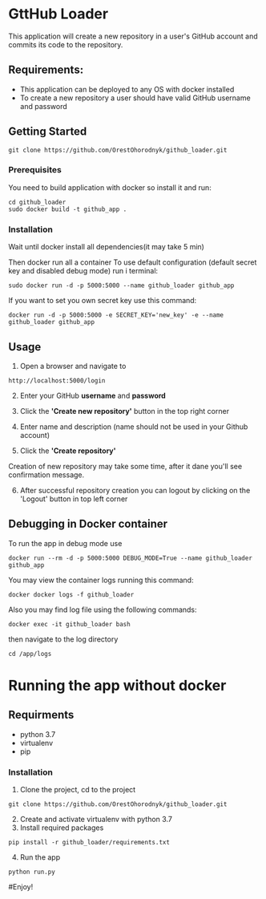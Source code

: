 # GttHub Loader

This application will create a new repository in a user's GitHub account and commits its code to the
repository.


## Requirements:
* This application can be deployed to any OS with docker installed
* To create a new repository a user should have valid GitHub username and password

## Getting Started
```
git clone https://github.com/OrestOhorodnyk/github_loader.git
```

### Prerequisites

You need to build application with docker so install it and run:

```
cd github_loader
sudo docker build -t github_app .
```

### Installation

Wait until docker install all dependencies(it may take 5 min)

Then docker run all a container
To use default configuration (default secret key and disabled debug mode) run i terminal:
```
sudo docker run -d -p 5000:5000 --name github_loader github_app
```
If you want to set you own secret key use this command:
```
docker run -d -p 5000:5000 -e SECRET_KEY='new_key' -e --name github_loader github_app
```

## Usage
1.  Open a browser and navigate to
```
http://localhost:5000/login
```

2. Enter your GitHub **username** and **password**

3. Click the **'Create new repository'**  button in the top right corner
4. Enter name and description (name should not be used in your Github account)
5. Click the **'Create repository'**

Creation of new repository may take some time, after it dane you'll see
confirmation  message.

6. After successful repository creation you can logout by clicking on the
'Logout' button in top left corner

## Debugging in Docker container
To run the app in debug mode use
```
docker run --rm -d -p 5000:5000 DEBUG_MODE=True --name github_loader github_app
```
You may view the container logs running this command:
```
docker docker logs -f github_loader
```
Also you may find log file using the following commands:
```
docker exec -it github_loader bash
```
then navigate to the log directory
```
cd /app/logs
```

# Running the app without docker

## Requirments
- python 3.7
- virtualenv
- pip

### Installation

1. Clone the project, cd to the project
```
git clone https://github.com/OrestOhorodnyk/github_loader.git
```
2. Create and activate virtualenv with python 3.7
3. Install required packages
```
pip install -r github_loader/requirements.txt
```
4. Run the app
```
python run.py
```

#Enjoy!
